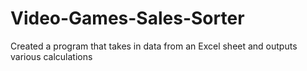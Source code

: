 # Video-Games-Sales-Sorter
Created a program that takes in data from an Excel sheet and outputs various calculations
